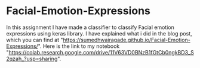 # Facial-Emotion-Expressions

In this assignment I have made a classifier to classify Facial emotion expressions using keras library.
I have explained what i did in the blog post, which you can find at "https://sumedhwairagade.github.io/Facial-Emotion-Expressions/".
Here is the link to my notebook "https://colab.research.google.com/drive/11V63VD0BNzB1fGtCb0ngkBD3_S2qzah_?usp=sharing".
